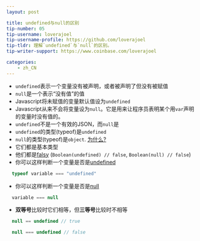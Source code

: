 ```yaml
---
layout: post

title: undefined与null的区别
tip-number: 05
tip-username: loverajoel 
tip-username-profile: https://github.com/loverajoel
tip-tldr: 理解`undefined`与`null`的区别。
tip-writer-support: https://www.coinbase.com/loverajoel

categories:
    - zh_CN
---
```



- `undefined`表示一个变量没有被声明，或者被声明了但没有被赋值
- `null`是一个表示“没有值”的值
- Javascript将未赋值的变量默认值设为`undefined`
- Javascript从来不会将变量设为`null`。它是用来让程序员表明某个用`var`声明的变量时没有值的。
- `undefined`不是一个有效的JSON，而`null`是
- `undefined`的类型(typeof)是`undefined`
- `null`的类型(typeof)是`object`. [为什么?](http://www.2ality.com/2013/10/typeof-null.html)
- 它们都是基本类型
- 他们都是[falsy](https://developer.mozilla.org/en-US/docs/Glossary/Falsy)
  (`Boolean(undefined) // false`, `Boolean(null) // false`)
- 你可以这样判断一个变量是否是[undefined](https://developer.mozilla.org/zh-CN/docs/Web/JavaScript/Reference/Global_Objects/undefined)

```javascript
  typeof variable === "undefined"
```

- 你可以这样判断一个变量是否是[null](https://developer.mozilla.org/zh-CN/docs/Web/JavaScript/Reference/Global_Objects/null)

```javascript
  variable === null
```

- **双等号**比较时它们相等，但**三等号**比较时不相等

```javascript
  null == undefined // true

  null === undefined // false
```

